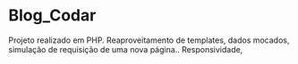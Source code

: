 # Blog_Codar
Projeto realizado em PHP. Reaproveitamento de templates, dados mocados, simulação de requisição de uma nova página.. Responsividade,
